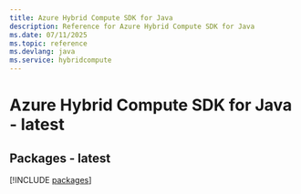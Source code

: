 ```yaml
---
title: Azure Hybrid Compute SDK for Java
description: Reference for Azure Hybrid Compute SDK for Java
ms.date: 07/11/2025
ms.topic: reference
ms.devlang: java
ms.service: hybridcompute
---
```

# Azure Hybrid Compute SDK for Java - latest
## Packages - latest
[!INCLUDE [packages](hybrid-compute-index.md)]